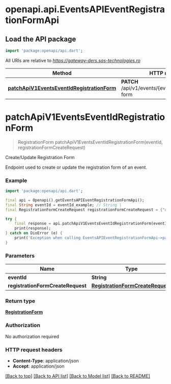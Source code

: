 # openapi.api.EventsAPIEventRegistrationFormApi

## Load the API package
```dart
import 'package:openapi/api.dart';
```

All URIs are relative to *https://gateway-ders.sas-technologies.ro*

Method | HTTP request | Description
------------- | ------------- | -------------
[**patchApiV1EventsEventIdRegistrationForm**](EventsAPIEventRegistrationFormApi.md#patchapiv1eventseventidregistrationform) | **PATCH** /api/v1/events/{eventId}/registration-form | Create/Update Registration Form


# **patchApiV1EventsEventIdRegistrationForm**
> RegistrationForm patchApiV1EventsEventIdRegistrationForm(eventId, registrationFormCreateRequest)

Create/Update Registration Form

Endpoint used to create or update the registration form of an event.

### Example
```dart
import 'package:openapi/api.dart';

final api = Openapi().getEventsAPIEventRegistrationFormApi();
final String eventId = eventId_example; // String | 
final RegistrationFormCreateRequest registrationFormCreateRequest = {"questions":[{"label":"First Name","type":"TEXT","tag":"PERSONAL","required":true,"order":1},{"label":"Last Name","type":"TEXT","tag":"PERSONAL","required":true,"order":2},{"label":"Date of Birth","type":"DATE","tag":"PERSONAL","required":true,"order":3}]}; // RegistrationFormCreateRequest | 

try {
    final response = api.patchApiV1EventsEventIdRegistrationForm(eventId, registrationFormCreateRequest);
    print(response);
} catch on DioError (e) {
    print('Exception when calling EventsAPIEventRegistrationFormApi->patchApiV1EventsEventIdRegistrationForm: $e\n');
}
```

### Parameters

Name | Type | Description  | Notes
------------- | ------------- | ------------- | -------------
 **eventId** | **String**|  | 
 **registrationFormCreateRequest** | [**RegistrationFormCreateRequest**](RegistrationFormCreateRequest.md)|  | [optional] 

### Return type

[**RegistrationForm**](RegistrationForm.md)

### Authorization

No authorization required

### HTTP request headers

 - **Content-Type**: application/json
 - **Accept**: application/json

[[Back to top]](#) [[Back to API list]](../README.md#documentation-for-api-endpoints) [[Back to Model list]](../README.md#documentation-for-models) [[Back to README]](../README.md)

